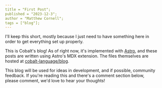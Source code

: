 ```yaml
---
title = "First Post";
published = "2023-12-3";
author = "Matthew Cornell";
tags = ["blog"];
---
```


I'll keep this short, mostly because I just need to have something here in order to get everything set up properly.

This is Cobalt's blog! As of right now, it's implemented with [Astro](https://astro.build), and these posts are written using Astro's MDX extension. The files themselves are hosted at [cobalt-language/blog](https://github.com/cobalt-language/blog).

This blog will be used for ideas in development, and if possible, community feedback. If you're reading this and there's a comment section below, please comment, we'd love to hear your thoughts!
